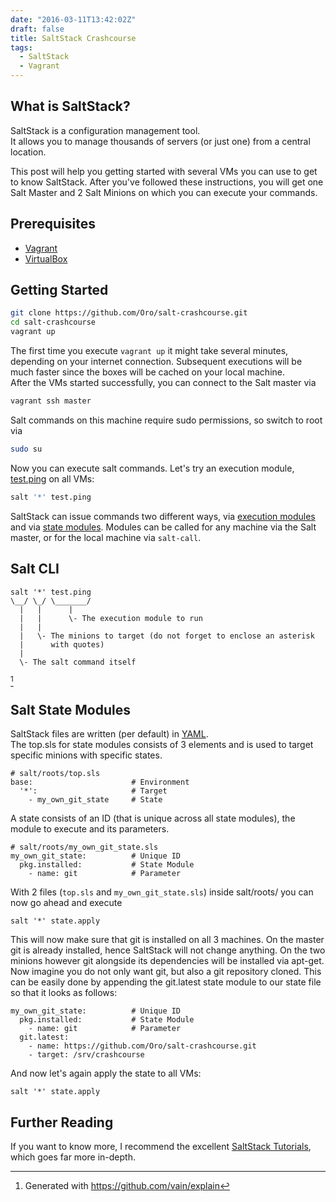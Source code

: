 ```yaml
---
date: "2016-03-11T13:42:02Z"
draft: false
title: SaltStack Crashcourse
tags:
  - SaltStack
  - Vagrant
---
```


## What is SaltStack?
SaltStack is a configuration management tool.  
It allows you to manage thousands of servers (or just one) from a central location.

This post will help you getting started with several VMs you can use to get to know SaltStack.
After you've followed these instructions, you will get one Salt Master and 2 Salt Minions on which you can execute your commands.
<!--more-->

## Prerequisites
- [Vagrant](https://www.vagrantup.com/)
- [VirtualBox](https://www.virtualbox.org/)

## Getting Started
```bash
git clone https://github.com/Oro/salt-crashcourse.git
cd salt-crashcourse
vagrant up
```
The first time you execute `vagrant up` it might take several minutes, depending on your internet connection. Subsequent executions will be much faster since the boxes will be cached on your local machine.  
After the VMs started successfully, you can connect to the Salt master via
```bash
vagrant ssh master
```
Salt commands on this machine require sudo permissions, so switch to root via 
```bash
sudo su
```

Now you can execute salt commands. Let's try an execution module, [test.ping](https://docs.saltstack.com/en/latest/ref/modules/all/salt.modules.test.html#salt.modules.test.ping) on all VMs:
```bash
salt '*' test.ping
```

SaltStack can issue commands two different ways, via [execution modules](https://docs.saltstack.com/en/latest/ref/modules/all/index.html) and via [state modules](https://docs.saltstack.com/en/latest/ref/states/all/index.html).
Modules can be called for any machine via the Salt master, or for the local machine via `salt-call`. 
## Salt CLI
```
salt '*' test.ping
\__/ \_/ \_______/
  |   |      |
  |   |      \- The execution module to run
  |   |
  |   \- The minions to target (do not forget to enclose an asterisk
  |      with quotes)
  |
  \- The salt command itself
```
[^1]

## Salt State Modules
SaltStack files are written (per default) in [YAML](https://docs.saltstack.com/en/latest/topics/yaml/).  
The top.sls for state modules consists of 3 elements and is used to target specific minions with specific states.
```
# salt/roots/top.sls
base:                      # Environment
  '*':                     # Target
    - my_own_git_state     # State
```
A state consists of an ID (that is unique across all state modules), the module to execute and its parameters.
```
# salt/roots/my_own_git_state.sls
my_own_git_state:          # Unique ID
  pkg.installed:           # State Module
    - name: git            # Parameter
```

With 2 files (`top.sls` and `my_own_git_state.sls`) inside salt/roots/ you can now go ahead and execute
```
salt '*' state.apply 
```
This will now make sure that git is installed on all 3 machines. On the master git is already installed, hence SaltStack will not change anything. On the two minions however git alongside its dependencies will be installed via apt-get.
Now imagine you do not only want git, but also a git repository cloned. This can be easily done by appending the git.latest state module to our state file so that it looks as follows:
```
my_own_git_state:          # Unique ID
  pkg.installed:           # State Module
    - name: git            # Parameter
  git.latest:
    - name: https://github.com/Oro/salt-crashcourse.git 
    - target: /srv/crashcourse
```
And now let's again apply the state to all VMs:
```
salt '*' state.apply 
```

## Further Reading
If you want to know more, I recommend the excellent [SaltStack Tutorials](https://docs.saltstack.com/en/latest/topics/tutorials/index.html), which goes far more in-depth.

[^1]: Generated with https://github.com/vain/explain
